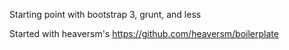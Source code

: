 Starting point with bootstrap 3, grunt, and less


Started with heaversm's https://github.com/heaversm/boilerplate
